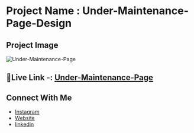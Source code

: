 # Project Name : Under-Maintenance-Page-Design

## Project Image 

![Under-Maintenance-Page](https://i.ibb.co/cQV4gtB/screencapture-file-C-Users-mayur-Desktop-INeuron-Web-Deve-15-HTML-CSS-Projects-project-7-maintianenc.png)


## 🔗Live Link -: [Under-Maintenance-Page ](https://mayurpatillll.github.io/Under-Maintenance-Page-Design)


## Connect With Me

 * [Instagram ](https://www.instagram.com/iam.mayurpatil/)
 * [Website ](https://mayurpatil.online)
 * [linkedin](linkedin.com/in/mayur-patil-715878245/)


